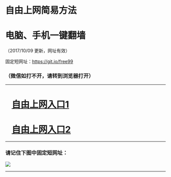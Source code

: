 ﻿# 自由上网简易方法

# 电脑、手机一键翻墙

（2017/10/09 更新，网址有效）

固定短网址：https://git.io/free99

### （微信如打不开，请转到浏览器打开）


***





# &nbsp;&nbsp; <a href="http://ft1171610980.fwq-tz-1001.info/fwqtz01.html?t=10090016261 " target="_blank">自由上网入口1</a>
# &nbsp;&nbsp; <a href="http://ft2677816911.fwq-tz-1002.info/fwqtz02.html?t=100900115958 " target="_blank">自由上网入口2</a>
***

### 请记住下图中固定短网址：

<img src="https://s3-us-west-2.amazonaws.com/fwq-1001/yjfq-20170905okok.png" /> 


***

